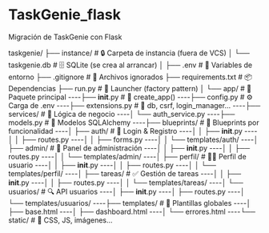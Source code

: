 # TaskGenie_flask
Migración de TaskGenie con Flask

taskgenie/
├── instance/                   # 🔒 Carpeta de instancia (fuera de VCS)
│   └── taskgenie.db            # 🗄️ SQLite (se crea al arrancar)
│
├── .env                        # 🔑 Variables de entorno
├── .gitignore                  # 🚫 Archivos ignorados
├── requirements.txt            # 📦 Dependencias
├── run.py                      # 🚀 Launcher (factory pattern)
│
└── app/                        # 🧩 Paquete principal
----├── __init__.py             # 🍺 create_app()
----├── config.py               # ⚙️ Carga de .env
----├── extensions.py           # 🔌 db, csrf, login_manager…
----├── services/               # 🔧 Lógica de negocio
----│   └── auth_service.py
----├── models.py               # 📜 Modelos SQLAlchemy
----├── blueprints/             # 📌 Blueprints por funcionalidad
----│   ├── auth/               # 🔑 Login & Registro
----│   │   ├── __init__.py
----│   │   ├── routes.py
----│   │   ├── forms.py
----│   │   └── templates/auth/
----│   ├── admin/              # 👑 Panel de administración
----│   │   ├── __init__.py
----│   │   ├── routes.py
----│   │   └── templates/admin/
----│   ├── perfil/             # 🧑‍💼 Perfil de usuario
----│   │   ├── __init__.py
----│   │   ├── routes.py
----│   │   └── templates/perfil/
----│   ├── tareas/             # ✅ Gestión de tareas
----│   │   ├── __init__.py
----│   │   ├── routes.py
----│   │   └── templates/tareas/
----│   └── usuarios/           # 🔍 API usuarios
----│       ├── __init__.py
----│       ├── routes.py
----│       └── templates/usuarios/
----├── templates/              # 🎨 Plantillas globales
----│   ├── base.html
----│   ├── dashboard.html
----│   └── errores.html
----└── static/                 # 📁 CSS, JS, imágenes…

